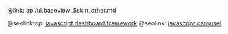 @link: api/ui.baseview_$skin_other.md

@seolinktop: [javascript dashboard framework](https://webix.com)
@seolink: [javascript carousel](https://webix.com/widget/carousel/)